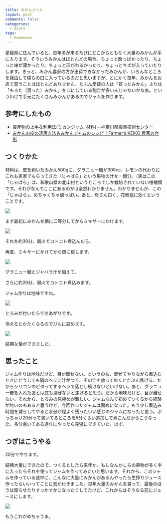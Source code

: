 ```yaml
---
title: みかんジャム
layout: post
comments: false
categories:
  - diary
tags:
  - homemade
---
```


愛媛県に住んでいると、毎年冬が来るたびにどこからともなく大量のみかんが手に入ります。そういうみかんはほとんどの場合、ちょっと酸っぱかったり、ちょっと味が薄かったり、ちょっと形がわるかったり、ちょっとキズが入っていたりします。きっと、みかん農家の方が出荷できなかったみかんが、いろんなところを経由して僕らの口に入っているのだと思いますが、とにかく毎年、みかんをお店で買うことはほとんどありません。たぶん愛媛の人は「買ったみかん」よりは「もろた（貰った）みかん」を口にしている割合が多いんじゃないかなあ。というわけで手元にたくさんみかんがあるのでジャムを作ります。

## 参考にしたもの

*   [農産物の上手な利用法(ミカンジャム･材料) &#8211; 神奈川県農業技術センター][1]
*   [みかんの皮の活用方法＆みかんジャムのレシピ｜Farmer&#8217;s KEIKO 農家の台所][2]

## つくりかた

材料は、皮を剥いたみかん500gに、グラニュー糖が300cc、レモンの代わりにこれも実家でもらってきた「じゃばら」という果物の汁を一個分。（実はこの「じゃばら」は、和歌山県の北山村というところでしか栽培されていない柑橘類です。それがなんでここにあるのかは全然わかりません。わかりませんが、この「じゃばら」、めちゃくちゃ酸っぱい。あと、母さん曰く、花粉症に効くということです。

![][3]

まず最初にみかんを横に二等分してからミキサーにかけます。

![][4]

それを約30分、弱火でコトコト煮込んだら、

再度、ミキサーにかけてから鍋に戻します。

![][5]

グラニュー糖とジャバラ汁を加えて、

さらに約20分、弱火でコトコト煮込みます。

ジャム作りは地味ですね。

![][6]

とろみが付いたらできあがりです。

冷えるとかたくなるのでびんに詰めます。

![][7]

結構な量ができました。

## 思ったこと

ジャム作りは地味だけど、目が離せない。というのも、混ぜてやりながら煮込むときにどうしても鍋のヘリに汁がつく、その汁を放っておくとたぶん焦げる、だからシリコンのピタってするヘラで落とし続けないといけない。あと、グラニュー糖を入れたあとは底も混ぜないと焦げると思う。だから地味だけど、目が離せない。それから、とろみの見極めが難しい。ジャムなんて初めてつくるから経験が無いのもあると思うけど、今回作ったジャムは固めになった。もう少し煮込み時間を減らしてやると水分が程よく残ったいい感じのジャムになったと思う。ぶっちゃけ20分って書いてるところを5分くらい追加して煮こんだからこうなった。多分書いてある通りにやったら完璧にできていた。はず。

## つぎはこうやる

20分でやります。

結構大量にできたので、つくるとしたら来年か、もしなんかしらの果物が多く手に入ったらそれを使ってジャムを作ってみたいと思います。それから、このジャムを作っている途中に、こんなに大量にみかんがあるんやったら生搾りジュース作ったらいいってことに気が付きました。毎年大量のみかんを貰って、最後のほうは腐らせたりすっかすかになったりしてたけど、これからはそうなる前にジュースにします。

![][8]

もうこれがめちゃうま。


 [1]: http://www.agri-kanagawa.jp/nosoken/nousankako/mikan-jam/mikan-jam-001.htm "農産物の上手な利用法(ミカンジャム･材料) - 神奈川県農業技術センター"
 [2]: http://ameblo.jp/farmers-keiko/entry-10785120793.html "みかんの皮の活用方法＆みかんジャムのレシピ｜Farmer's KEIKO 農家の台所"
 [3]: /img/uploads/2012/02/made-orange-jam-1.jpg
 [4]: /img/uploads/2012/02/made-orange-jam-2.jpg
 [5]: /img/uploads/2012/02/made-orange-jam-3.jpg
 [6]: /img/uploads/2012/02/made-orange-jam-4.jpg
 [7]: /img/uploads/2012/02/made-orange-jam-5.jpg
 [8]: /img/uploads/2012/02/made-orange-jam-6.jpg
